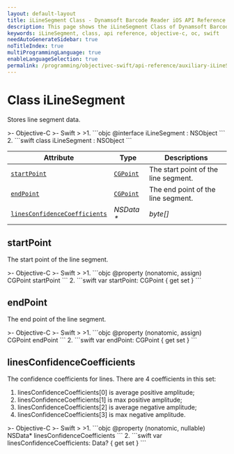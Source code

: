 ```yaml
---
layout: default-layout
title: iLineSegment Class - Dynamsoft Barcode Reader iOS API Reference
description: This page shows the iLineSegment Class of Dynamsoft Barcode Reader for iOS SDK.
keywords: iLineSegment, class, api reference, objective-c, oc, swift
needAutoGenerateSidebar: true
noTitleIndex: true
multiProgrammingLanguage: true
enableLanguageSelection: true
permalink: /programming/objectivec-swift/api-reference/auxiliary-iLineSegment.html
---
```



# Class iLineSegment

Stores line segment data.

<div class="sample-code-prefix"></div>
>- Objective-C
>- Swift
>
>1. 
```objc
@interface iLineSegment : NSObject
```
2. 
```swift
class iLineSegment : NSObject
```


| Attribute | Type | Descriptions |
|---------- | ---- | ----------- |
| [`startPoint`](#startpoint) | [`CGPoint`](auxiliary-iDBRPoint.md) | The start point of the line segment. |
| [`endPoint`](#endpoint) | [`CGPoint`](auxiliary-iDBRPoint.md) | The end point of the line segment. |
| [`linesConfidenceCoefficients`](#linesconfidencecoefficients) | *NSData \** | *byte\[\]* | The confidence coefficients for lines. |

## startPoint

The start point of the line segment.

<div class="sample-code-prefix"></div>
>- Objective-C
>- Swift
>
>1. 
```objc
@property (nonatomic, assign) CGPoint startPoint
```
2. 
```swift
var startPoint: CGPoint { get set }
```

## endPoint

The end point of the line segment.

<div class="sample-code-prefix"></div>
>- Objective-C
>- Swift
>
>1. 
```objc
@property (nonatomic, assign) CGPoint endPoint
```
2. 
```swift
var endPoint: CGPoint { get set }
```

## linesConfidenceCoefficients

The confidence coefficients for lines. There are 4 coefficients in this set:  

1. linesConfidenceCoefficients\[0\] is average positive amplitude;
2. linesConfidenceCoefficients\[1\] is max positive amplitude;
3. linesConfidenceCoefficients\[2\] is average negative amplitude;
4. linesConfidenceCoefficients\[3\] is max negative amplitude.

<div class="sample-code-prefix"></div>
>- Objective-C
>- Swift
>
>1. 
```objc
@property (nonatomic, nullable) NSData* linesConfidenceCoefficients
```
2. 
```swift
var linesConfidenceCoefficients: Data? { get set }
```
